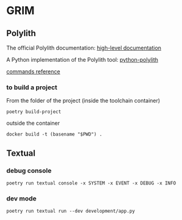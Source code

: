 # GRIM

## Polylith
The official Polylith documentation:
[high-level documentation](https://polylith.gitbook.io/polylith)

A Python implementation of the Polylith tool:
[python-polylith](https://github.com/DavidVujic/python-polylith)

[commands reference](https://davidvujic.github.io/python-polylith-docs/commands/)

### to build a project

From the folder of the project (inside the toolchain container)

```
poetry build-project
```

outside the container

```
docker build -t (basename "$PWD") .
```


## Textual

### debug console
```
poetry run textual console -x SYSTEM -x EVENT -x DEBUG -x INFO
```

### dev mode
```
poetry run textual run --dev development/app.py
```